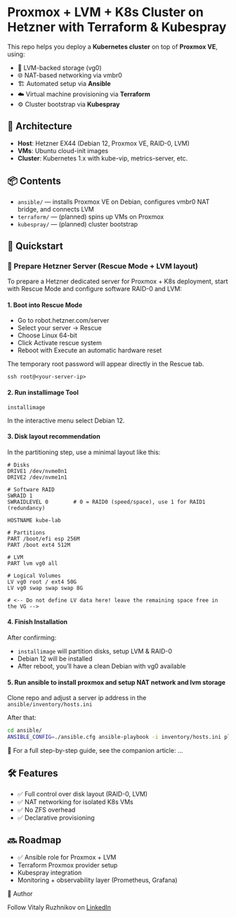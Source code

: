 # Proxmox + LVM + K8s Cluster on Hetzner with Terraform & Kubespray

This repo helps you deploy a **Kubernetes cluster** on top of **Proxmox VE**, using:
- 💽 LVM-backed storage (vg0)
- 🌐 NAT-based networking via vmbr0
- 🏗️ Automated setup via **Ansible**
- ☁️ Virtual machine provisioning via **Terraform**
- ⚙️ Cluster bootstrap via **Kubespray**

## 🧱 Architecture

- **Host**: Hetzner EX44 (Debian 12, Proxmox VE, RAID-0, LVM)
- **VMs**: Ubuntu cloud-init images
- **Cluster**: Kubernetes 1.x with kube-vip, metrics-server, etc.

## 📦 Contents

- `ansible/` — installs Proxmox VE on Debian, configures vmbr0 NAT bridge, and connects LVM
- `terraform/` — (planned) spins up VMs on Proxmox
- `kubespray/` — (planned) cluster bootstrap

## 🚀 Quickstart

### 🧰 Prepare Hetzner Server (Rescue Mode + LVM layout)

To prepare a Hetzner dedicated server for Proxmox + K8s deployment, start with Rescue Mode and configure software RAID-0 and LVM:

#### 1. Boot into Rescue Mode

* Go to robot.hetzner.com/server
* Select your server → Rescue
* Choose Linux 64-bit
* Click Activate rescue system
* Reboot with Execute an automatic hardware reset

The temporary root password will appear directly in the Rescue tab.

```
ssh root@<your-server-ip>
```

#### 2. Run installimage Tool

```
installimage
```

In the interactive menu select Debian 12.

#### 3. Disk layout recommendation

In the partitioning step, use a minimal layout like this:

```
# Disks
DRIVE1 /dev/nvme0n1
DRIVE2 /dev/nvme1n1

# Software RAID
SWRAID 1
SWRAIDLEVEL 0        # 0 = RAID0 (speed/space), use 1 for RAID1 (redundancy)

HOSTNAME kube-lab

# Partitions
PART /boot/efi esp 256M
PART /boot ext4 512M

# LVM
PART lvm vg0 all

# Logical Volumes
LV vg0 root / ext4 50G
LV vg0 swap swap swap 8G

# <-- Do not define LV data here! leave the remaining space free in the VG -->
```

#### 4. Finish Installation

After confirming:

* ```installimage``` will partition disks, setup LVM & RAID-0
* Debian 12 will be installed
* After reboot, you’ll have a clean Debian with vg0 available

#### 5. Run ansible to install proxmox and setup NAT network and lvm storage

Clone repo and adjust a server ip address in the ```ansible/inventory/hosts.ini```

After that:
```bash
cd ansible/
ANSIBLE_CONFIG=./ansible.cfg ansible-playbook -i inventory/hosts.ini playbooks/site.yml
```

📌 For a full step-by-step guide, see the companion article: ...

## 🛠️ Features

* ✅ Full control over disk layout (RAID-0, LVM)
* ✅ NAT networking for isolated K8s VMs
* ✅ No ZFS overhead
* ✅ Declarative provisioning

## 🔜 Roadmap

* ✅ Ansible role for Proxmox + LVM
* Terraform Proxmox provider setup
* Kubespray integration
* Monitoring + observability layer (Prometheus, Grafana)

📌 Author

Follow Vitaly Ruzhnikov on [LinkedIn](https://www.linkedin.com/in/vitaly-ruzhnikov-86109234/)
